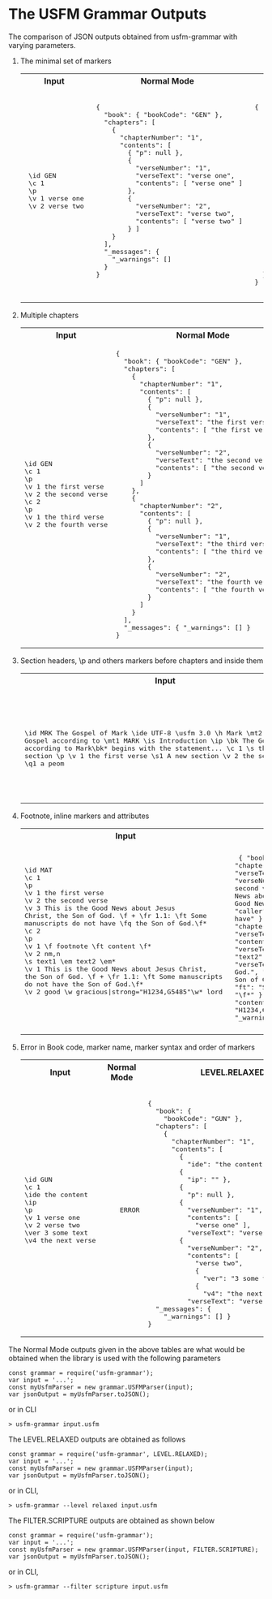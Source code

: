 # The USFM Grammar Outputs 

The comparison of JSON outputs obtained from usfm-grammar with varying parameters.

1. The minimal set of markers
    <table>
    <tr><th>Input</th><th>Normal Mode</th><th>LEVEL.RELAXED</th><th>FILTER.SCRIPTURE</th></tr><tr>
    <td><pre>
    \id GEN
    \c 1
    \p
    \v 1 verse one
    \v 2 verse two
    </pre></td><td><pre>
    {
      "book": { "bookCode": "GEN" },
      "chapters": [
        {
          "chapterNumber": "1",
          "contents": [
            { "p": null },
            {
              "verseNumber": "1",
              "verseText": "verse one",
              "contents": [ "verse one" ]
            },
            {
              "verseNumber": "2",
              "verseText": "verse two",
              "contents": [ "verse two" ]
            } ]
        }
      ],
      "_messages": {
        "_warnings": []
      }
    }    
    </pre></td>
    <td><pre>      
	{
      "book": { "bookCode": "GEN" },
      "chapters": [
        {
          "chapterNumber": "1",
          "contents": [
            { "p": null },
            {
              "verseNumber": "1",
              "contents": [ "verse one" ],
              "verseText": "verse one"
            },
            {
              "verseNumber": "2",
              "contents": [ "verse two" ],
              "verseText": "verse two"
            }
          ]
        }
      ],
      "_messages": {
        "_warnings": []
      }
    }
    </pre></td><td><pre>
    {
      "book": {
        "bookCode": "GEN"
      },
      "chapters": [
        {
          "chapterNumber": "1",
          "contents": [
            {
              "verseNumber": "1",
              "verseText": "verse one"
            },
            {
              "verseNumber": "2",
              "verseText": "verse two"
            }
          ]
        }
      ],
      "_messages": {
        "_warnings": []
      }
    }
    </pre></td>
    </tr></table>

2.  Multiple chapters
    <table>
    <tr><th>Input</th><th>Normal Mode</th><th>LEVEL.RELAXED</th><th>FILTER.SCRIPTURE</th></tr><tr>
    <td><pre>
    \id GEN
    \c 1
    \p
    \v 1 the first verse
    \v 2 the second verse
    \c 2
    \p
    \v 1 the third verse
    \v 2 the fourth verse
    </pre></td><td><pre>
    {
      "book": { "bookCode": "GEN" },
      "chapters": [
        {
          "chapterNumber": "1",
          "contents": [
            { "p": null },
            {
              "verseNumber": "1",
              "verseText": "the first verse",
              "contents": [ "the first verse" ]
            },
            {
              "verseNumber": "2",
              "verseText": "the second verse",
              "contents": [ "the second verse" ]
            }
          ]
        },
        {
          "chapterNumber": "2",
          "contents": [
            { "p": null },
            {
              "verseNumber": "1",
              "verseText": "the third verse",
              "contents": [ "the third verse" ]
            },
            {
              "verseNumber": "2",
              "verseText": "the fourth verse",
              "contents": [ "the fourth verse" ]
            }
          ]
        }
      ],
      "_messages": { "_warnings": [] }
    }
    </pre></td><td><pre>      
    {
      "book": { "bookCode": "GEN" },
      "chapters": [
        {
          "chapterNumber": "1",
          "contents": [
            { "p": null  },
            {
              "verseNumber": "1",
              "contents": [ "the first verse" ],
              "verseText": "the first verse"
            },
            {
              "verseNumber": "2",
              "contents": [ "the second verse" ],
              "verseText": "the second verse"
            }
          ]
        },
        {
          "chapterNumber": "2",
          "contents": [
            { "p": null },
            {
              "verseNumber": "1",
              "contents": [ "the third verse" ],
              "verseText": "the third verse"
            },
            {
              "verseNumber": "2",
              "contents": [ "the fourth verse" ],
              "verseText": "the fourth verse"
            } ]
        }
      ],
      "_messages": { "_warnings": [] }
    }
    </pre></td><td><pre>
    {
      "book": { "bookCode": "GEN" },
      "chapters": [
        {
          "chapterNumber": "1",
          "contents": [
            {
              "verseNumber": "1",
              "verseText": "the first verse"
            },
            {
              "verseNumber": "2",
              "verseText": "the second verse"
            } ]
        },
        {
          "chapterNumber": "2",
          "contents": [
            {
              "verseNumber": "1",
              "verseText": "the third verse"
            },
            {
              "verseNumber": "2",
              "verseText": "the fourth verse"
            } ]
        }
      ],
      "_messages": { "_warnings": [] }
    }        
    </pre></td>
    </tr></table>

3.  Section headers, \p and others markers before chapters and inside them
    <table>
    <tr><th>Input</th><th>Normal Mode</th><th>LEVEL.RELAXED</th><th>FILTER.SCRIPTURE</th></tr><tr>
    <td><pre>

    \id MRK The Gospel of Mark
    \ide UTF-8
    \usfm 3.0
    \h Mark
    \mt2 The Gospel according to
    \mt1 MARK
    \is Introduction
    \ip \bk The Gospel according to Mark\bk* 
    begins with the statement...
    \c 1
    \s the first section
    \p
    \v 1 the first verse
    \s1 A new section
    \v 2 the second verse
    \q1 a peom
    </pre></td><td><pre>
    {
      "book": {
        "bookCode": "MRK",
        "description": "The Gospel of Mark",
        "meta": [
          { "id": "UTF-8" },
          { "usfm": "3.0" },
          { "h": "Mark" },
          [
            { "mt2": [ "The Gospel according to" ] },
            { "mt1": [ "MARK" ] }
          ],
          { "is": [ "Introduction" ] },
          { "ip": [ { "bk": [ "The Gospel according to Mark" ],
                      "closing": "\\bk*" },
                    "begins with the statement..." ] } ]},
      "chapters": [
        { "chapterNumber": "1",
          "contents": [
            [ { "s": "the first section" } ],
            { "p": null },
            {
              "verseNumber": "1",
              "verseText": "the first verse",
              "contents": [
                "the first verse",
                [ { "s1": "A new section" } ] ]
            },
            {
              "verseNumber": "2",
              "verseText": "the second verse a peom",
              "contents": [
                "the second verse",
                { "q1": null },
                "a peom" ]
            } ]
        }
      ],
      "_messages": { "_warnings": ["Trailing spaces present at line end. "]}
    }
    </pre></td><td><pre>      
    {
      "book": { 
        "bookCode": "MRK ",
        "description": "The Gospel of Mark",
        "meta": [
          { "ide": "UTF-8" },
          { "usfm": "3.0" },
          { "h": "Mark" },
          { "mt2": "The Gospel according to" },
          { "mt1": "MARK" },
          { "is": "Introduction" },
          { "ip": [
              { "bk": "The Gospel according to Mark",
                "closing": "\\bk*" },
              "begins with the statement..." ] } ]},
      "chapters": [
        { "chapterNumber": "1",
          "contents": [
            { "s": "the first section" },
            { "p": null },
            {
              "verseNumber": "1",
              "contents": [
                "the first verse",
                { "s1": "A new section" } ],
              "verseText": "the first verse"
            },
            {
              "verseNumber": "2",
              "contents": [
                "the second verse",
                { "q1": null },
                "a peom"
              ],
              "verseText": "the second verse a peom"
            } ]
        }
      ],
      "_messages":{"_warnings":["Trailing spaces present at line end. "]}
    }
    </pre></td><td><pre>
    {
      "book": {
        "bookCode": "MRK",
        "description": "The Gospel of Mark" },
      "chapters": [
        { "chapterNumber": "1",
          "contents": [
            {
              "verseNumber": "1",
              "verseText": "the first verse"
            },
            {
              "verseNumber": "2",
              "verseText": "the second verse a peom"
            }
          ]
        }
      ],
      "_messages": {
        "_warnings": [
          "Trailing spaces present at line end. "
        ]
      }
    }        
    </pre></td>
    </tr></table>
4.  Footnote, inline markers and attributes
    <table>
    <tr><th>Input</th><th>Normal Mode</th><th>LEVEL.RELAXED</th><th>FILTER.SCRIPTURE</th></tr><tr>
    <td><pre>
	\id MAT
	\c 1
	\p
	\v 1 the first verse
	\v 2 the second verse
	\v 3 This is the Good News about Jesus 
	Christ, the Son of God. \f + \fr 1.1: \ft Some 
	manuscripts do not have \fq the Son of God.\f*
	\c 2 
	\p
	\v 1 \f footnote \ft content \f*
	\v 2 nm,n
	\s text1 \em text2 \em*
	\v 1 This is the Good News about Jesus Christ, 
	the Son of God. \f + \fr 1.1: \ft Some manuscripts 
	do not have the Son of God.\f*
	\v 2 good \w gracious|strong="H1234,G5485"\w* lord

    </pre></td><td><pre>
    {
      "book": {
        "bookCode": "MAT" },
      "chapters": [
        {
          "chapterNumber": "1",
          "contents": [
            {
              "p": null },
            {
              "verseNumber": "1",
              "verseText": "the first verse",
              "contents": [
                "the first verse" ] },
            {
              "verseNumber": "2",
              "verseText": "the second verse",
              "contents": [
                "the second verse" ] },
            {
              "verseNumber": "3",
              "verseText": "This is the Good News about Jesus Christ, the Son of God.",
              "contents": [
                "This is the Good News about Jesus",
                "Christ, the Son of God.",
                {
                  "footnote": [
                    {
                      "caller": "+" },
                    {
                      "fr": "1.1:" },
                    {
                      "ft": "Some\nmanuscripts do not have" },
                    {
                      "fq": "the Son of God." } ],
                  "closing": "\\f*" } ] } ] },
        {
          "chapterNumber": "2",
          "contents": [
            {
              "p": null },
            {
              "verseNumber": "1",
              "verseText": "",
              "contents": [
                {
                  "footnote": [
                    "footnote",
                    {
                      "ft": "content" } ],
                  "closing": "\\f*" } ] },
            {
              "verseNumber": "2",
              "verseText": "nm,n",
              "contents": [
                "nm,n",
                [
                  {
                    "s": [
                      "text1",
                      {
                        "em": [
                          "text2" ],
                        "closing": "\\em*" } ] } ] ] },
            {
              "verseNumber": "1",
              "verseText": "This is the Good News about Jesus Christ, the Son of God.",
              "contents": [
                "This is the Good News about Jesus Christ,",
                "the Son of God.",
                {
                  "footnote": [
                    {
                      "caller": "+" },
                    {
                      "fr": "1.1:" },
                    {
                      "ft": "Some manuscripts\ndo not have the Son of God." } ],
                  "closing": "\\f*" } ] },
            {
              "verseNumber": "2",
              "verseText": "good gracious lord",
              "contents": [
                "good",
                {
                  "w": [
                    "gracious" ],
                  "attributes": [
                    {
                      "strong": "H1234,G5485" } ],
                  "closing": "\\w*" },
                "lord" ] } ] } ],
      "_messages": {
        "_warnings": [
          "Trailing spaces present at line end. " ] }
    }
    </pre></td><td><pre>      
    {
      "book": {
        "bookCode": "MAT" },
      "chapters": [
        {
          "chapterNumber": "1",
          "contents": [
            {
              "p": null },
            {
              "verseNumber": "1",
              "contents": [
                "the first verse" ],
              "verseText": "the first verse" },
            {
              "verseNumber": "2",
              "contents": [
                "the second verse" ],
              "verseText": "the second verse" },
            {
              "verseNumber": "3",
              "contents": [
                "This is the Good News about Jesus",
                "Christ, the Son of God.",
                {
                  "f": "+" },
                {
                  "fr": "1.1:" },
                {
                  "ft": [
                    "Some",
                    "manuscripts do not have",
                    {
                      "fq": "the Son of God.",
                      "closing": "\\f*" } ] } ],
              "verseText": "This is the Good News about Jesus Christ, the Son of God." } ] },
        {
          "chapterNumber": "2",
          "contents": [
            {
              "p": null },
            {
              "verseNumber": "1",
              "contents": [
                {
                  "f": [
                    "footnote",
                    {
                      "ft": "content",
                      "closing": "\\f*" } ] } ],
              "verseText": "" },
            {
              "verseNumber": "2",
              "contents": [
                "nm,n",
                {
                  "s": [
                    "text1",
                    {
                      "em": "text2",
                      "closing": "\\em*" } ] } ],
              "verseText": "nm,n" },
            {
              "verseNumber": "1",
              "contents": [
                "This is the Good News about Jesus Christ,",
                "the Son of God.",
                {
                  "f": "+" },
                {
                  "fr": [
                    "1.1:",
                    {
                      "ft": [
                        "Some manuscripts",
                        "do not have the Son of God." ],
                      "closing": "\\f*" } ] } ],
              "verseText": "This is the Good News about Jesus Christ, the Son of God." },
            {
              "verseNumber": "2",
              "contents": [
                "good",
                {
                  "w": "gracious",
                  "attributes": "|strong=\"H1234,G5485\"",
                  "closing": "\\w*" },
                "lord" ],
              "verseText": "good gracious lord" } ] } ],
      "_messages": {
        "_warnings": [
          "Trailing spaces present at line end. " ] }
    }
    </pre></td><td><pre>
    {
      "book": {
        "bookCode": "MAT" },
      "chapters": [
        {
          "chapterNumber": "1",
          "contents": [
            {
              "verseNumber": "1",
              "verseText": "the first verse" },
            {
              "verseNumber": "2",
              "verseText": "the second verse" },
            {
              "verseNumber": "3",
              "verseText": "This is the Good News about Jesus Christ, the Son of God." } ] },
        {
          "chapterNumber": "2",
          "contents": [
            {
              "verseNumber": "1",
              "verseText": "" },
            {
              "verseNumber": "2",
              "verseText": "nm,n" },
            {
              "verseNumber": "1",
              "verseText": "This is the Good News about Jesus Christ, the Son of God." },
            {
              "verseNumber": "2",
              "verseText": "good gracious lord" } ] } ],
      "_messages": {
        "_warnings": [
          "Trailing spaces present at line end. " ] }
    }        
    </pre></td>
    </tr></table>

5.  Error in Book code, marker name, marker syntax and order of markers
    <table>
    <tr><th>Input</th><th>Normal Mode</th><th>LEVEL.RELAXED</th><th>FILTER.SCRIPTURE</th></tr><tr>
    <td><pre>
    \id GUN
    \c 1
    \ide the content
    \ip
    \p
    \v 1 verse one
    \v 2 verse two
    \ver 3 some text
    \v4 the next verse
    </pre></td><td><pre>
        ERROR
    </pre></td><td><pre>      
    {
      "book": {
        "bookCode": "GUN" },
      "chapters": [
        {
          "chapterNumber": "1",
          "contents": [
            {
              "ide": "the content" },
            {
              "ip": "" },
            {
              "p": null },
            {
              "verseNumber": "1",
              "contents": [
                "verse one" ],
              "verseText": "verse one" },
            {
              "verseNumber": "2",
              "contents": [
                "verse two",
                {
                  "ver": "3 some text" },
                {
                  "v4": "the next verse" } ],
              "verseText": "verse two" } ] } ],
      "_messages": {
        "_warnings": [] }
    }
    </pre></td><td><pre>
        ERROR   
    </pre></td>
    </tr></table>

The Normal Mode outputs given in the above tables are what would be obtained when the library is used with the following parameters
```
const grammar = require('usfm-grammar');
var input = '...';
const myUsfmParser = new grammar.USFMParser(input);
var jsonOutput = myUsfmParser.toJSON();
```
or in CLI
```
> usfm-grammar input.usfm
```

The LEVEL.RELAXED outputs are obtained as follows
```
const grammar = require('usfm-grammar', LEVEL.RELAXED);
var input = '...';
const myUsfmParser = new grammar.USFMParser(input);
var jsonOutput = myUsfmParser.toJSON();
```
or in CLI,
```
> usfm-grammar --level relaxed input.usfm 
```

The FILTER.SCRIPTURE outputs are obtained as shown below
```
const grammar = require('usfm-grammar');
var input = '...';
const myUsfmParser = new grammar.USFMParser(input, FILTER.SCRIPTURE);
var jsonOutput = myUsfmParser.toJSON();
```
or in CLI,
```
> usfm-grammar --filter scripture input.usfm
```